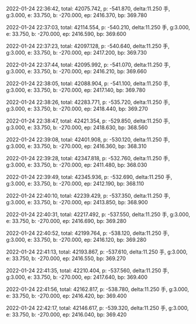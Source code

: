 2022-01-24 22:36:42, total: 42075.742, p: -541.870, delta:11.250 手, g:3.000, e: 33.750, b: -270.000, ep: 2416.370, bp: 369.780

2022-01-24 22:37:03, total: 42114.554, p: -540.210, delta:11.250 手, g:3.000, e: 33.750, b: -270.000, ep: 2416.590, bp: 369.600

2022-01-24 22:37:23, total: 42097.128, p: -540.640, delta:11.250 手, g:3.000, e: 33.750, b: -270.000, ep: 2417.200, bp: 369.730

2022-01-24 22:37:44, total: 42095.992, p: -541.070, delta:11.250 手, g:3.000, e: 33.750, b: -270.000, ep: 2416.210, bp: 369.660

2022-01-24 22:38:05, total: 42088.904, p: -541.100, delta:11.250 手, g:3.000, e: 33.750, b: -270.000, ep: 2417.140, bp: 369.780

2022-01-24 22:38:26, total: 42283.771, p: -535.720, delta:11.250 手, g:3.000, e: 33.750, b: -270.000, ep: 2418.440, bp: 369.270

2022-01-24 22:38:47, total: 42421.354, p: -529.850, delta:11.250 手, g:3.000, e: 33.750, b: -270.000, ep: 2418.630, bp: 368.560

2022-01-24 22:39:08, total: 42401.908, p: -530.120, delta:11.250 手, g:3.000, e: 33.750, b: -270.000, ep: 2416.360, bp: 368.310

2022-01-24 22:39:28, total: 42347.818, p: -532.760, delta:11.250 手, g:3.000, e: 33.750, b: -270.000, ep: 2411.480, bp: 368.030

2022-01-24 22:39:49, total: 42345.936, p: -532.690, delta:11.250 手, g:3.000, e: 33.750, b: -270.000, ep: 2412.190, bp: 368.110

2022-01-24 22:40:10, total: 42239.429, p: -537.350, delta:11.250 手, g:3.000, e: 33.750, b: -270.000, ep: 2413.850, bp: 368.900

2022-01-24 22:40:31, total: 42217.492, p: -537.550, delta:11.250 手, g:3.000, e: 33.750, b: -270.000, ep: 2416.690, bp: 369.280

2022-01-24 22:40:52, total: 42199.764, p: -538.120, delta:11.250 手, g:3.000, e: 33.750, b: -270.000, ep: 2416.120, bp: 369.280

2022-01-24 22:41:13, total: 42193.867, p: -537.610, delta:11.250 手, g:3.000, e: 33.750, b: -270.000, ep: 2416.550, bp: 369.270

2022-01-24 22:41:35, total: 42210.404, p: -537.560, delta:11.250 手, g:3.000, e: 33.750, b: -270.000, ep: 2417.640, bp: 369.400

2022-01-24 22:41:56, total: 42162.817, p: -538.780, delta:11.250 手, g:3.000, e: 33.750, b: -270.000, ep: 2416.420, bp: 369.400

2022-01-24 22:42:17, total: 42146.617, p: -539.320, delta:11.250 手, g:3.000, e: 33.750, b: -270.000, ep: 2416.040, bp: 369.420